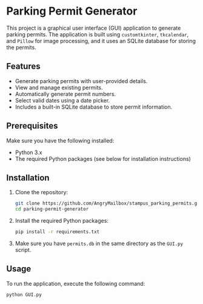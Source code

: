 # Parking Permit Generator

This project is a graphical user interface (GUI) application to generate parking permits. The application is built using `customtkinter`, `tkcalendar`, and `Pillow` for image processing, and it uses an SQLite database for storing the permits.

## Features

- Generate parking permits with user-provided details.
- View and manage existing permits.
- Automatically generate permit numbers.
- Select valid dates using a date picker.
- Includes a built-in SQLite database to store permit information.

## Prerequisites

Make sure you have the following installed:

- Python 3.x
- The required Python packages (see below for installation instructions)

## Installation

1. Clone the repository:

    ```sh
    git clone https://github.com/AngryMailbox/stampus_parking_permits.git
    cd parking-permit-generator
    ```

2. Install the required Python packages:

    ```sh
    pip install -r requirements.txt
    ```

3. Make sure you have `permits.db` in the same directory as the `GUI.py` script.

## Usage

To run the application, execute the following command:

```sh
python GUI.py

